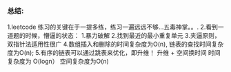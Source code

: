 ### 总结:
1.leetcode 练习的关键在于一提多练，练习一遍远远不够...五毒神掌。。.
2.看到一道题的时候，懵逼的状态： 1.暴力破解 2.找到最近的最小重复单元
3.夹逼原则，双指针法适用性很广
4.数组插入和删除的时间复杂度为O(n), 链表的查找时间复杂度为O(n);
5.有序的链表可以通过跳表来优化，即升维！ 升维 + 空间换时间   时间复杂度为 O(logn）
空间复杂度为O(n)